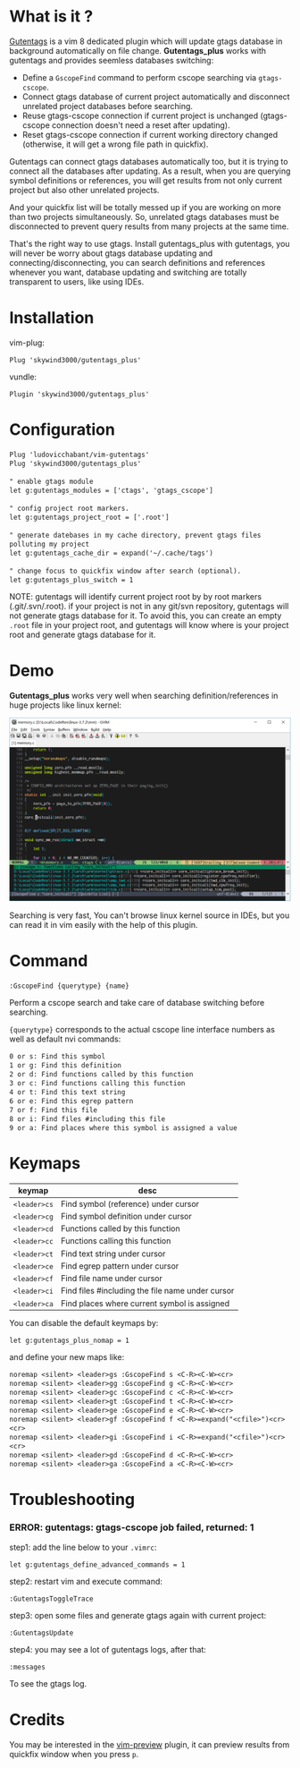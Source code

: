 # What is it ?

[Gutentags](https://github.com/ludovicchabant/vim-gutentags) is a vim 8 dedicated plugin which will update gtags database in background automatically on file change. **Gutentags_plus** works with gutentags and provides seemless databases switching:

- Define a `GscopeFind` command to perform cscope searching via `gtags-cscope`.
- Connect gtags database of current project automatically and disconnect unrelated project databases before searching.
- Reuse gtags-cscope connection if current project is unchanged (gtags-cscope connection doesn't need a reset after updating).
- Reset gtags-cscope connection if current working directory changed (otherwise, it will get a wrong file path in quickfix).

Gutentags can connect gtags databases automatically too, but it is trying to connect all the databases after updating. As a result, when you are querying symbol definitions or references, you will get results from not only current project but also other unrelated projects. 

And your quickfix list will be totally messed up if you are working on more than two projects simultaneously. So, unrelated gtags databases must be disconnected to prevent query results from many projects at the same time.

That's the right way to use gtags. Install gutentags_plus with gutentags, you will never be worry about gtags database updating and connecting/disconnecting, you can search definitions and references whenever you want, database updating and switching are totally transparent to users, like using IDEs.


# Installation

vim-plug:

```VimL
Plug 'skywind3000/gutentags_plus'
```

vundle:

```VimL
Plugin 'skywind3000/gutentags_plus'
```

# Configuration

```VimL
Plug 'ludovicchabant/vim-gutentags'
Plug 'skywind3000/gutentags_plus'

" enable gtags module
let g:gutentags_modules = ['ctags', 'gtags_cscope']

" config project root markers.
let g:gutentags_project_root = ['.root']

" generate datebases in my cache directory, prevent gtags files polluting my project
let g:gutentags_cache_dir = expand('~/.cache/tags')

" change focus to quickfix window after search (optional).
let g:gutentags_plus_switch = 1
```

NOTE: gutentags will identify current project root by by root markers (.git/.svn/.root). if your project is not in any git/svn repository, gutentags will not generate gtags database for it. To avoid this, you can create an empty `.root` file in your project root, and gutentags will know where is your project root and generate gtags database for it.


# Demo

**Gutentags_plus** works very well when searching definition/references in huge projects like linux kernel:

![](doc/gutentags_plus.png)

Searching is very fast, You can't browse linux kernel source in IDEs, but you can read it in vim easily with the help of this plugin. 


# Command

```VimL
:GscopeFind {querytype} {name}
```

Perform a cscope search and take care of database switching before searching. 

`{querytype}` corresponds to the actual cscope line interface numbers as well as default nvi commands:

```text
0 or s: Find this symbol
1 or g: Find this definition
2 or d: Find functions called by this function
3 or c: Find functions calling this function
4 or t: Find this text string
6 or e: Find this egrep pattern
7 or f: Find this file
8 or i: Find files #including this file
9 or a: Find places where this symbol is assigned a value
```

# Keymaps

| keymap | desc |
|--------|------|
| `<leader>cs` | Find symbol (reference) under cursor |
| `<leader>cg` | Find symbol definition under cursor |
| `<leader>cd` | Functions called by this function |
| `<leader>cc` | Functions calling this function |
| `<leader>ct` | Find text string under cursor |
| `<leader>ce` | Find egrep pattern under cursor |
| `<leader>cf` | Find file name under cursor |
| `<leader>ci` | Find files #including the file name under cursor |
| `<leader>ca` | Find places where current symbol is assigned |

You can disable the default keymaps by:

```VimL
let g:gutentags_plus_nomap = 1
```

and define your new maps like:

```VimL
noremap <silent> <leader>gs :GscopeFind s <C-R><C-W><cr>
noremap <silent> <leader>gg :GscopeFind g <C-R><C-W><cr>
noremap <silent> <leader>gc :GscopeFind c <C-R><C-W><cr>
noremap <silent> <leader>gt :GscopeFind t <C-R><C-W><cr>
noremap <silent> <leader>ge :GscopeFind e <C-R><C-W><cr>
noremap <silent> <leader>gf :GscopeFind f <C-R>=expand("<cfile>")<cr><cr>
noremap <silent> <leader>gi :GscopeFind i <C-R>=expand("<cfile>")<cr><cr>
noremap <silent> <leader>gd :GscopeFind d <C-R><C-W><cr>
noremap <silent> <leader>ga :GscopeFind a <C-R><C-W><cr>
```

# Troubleshooting

### ERROR: gutentags: gtags-cscope job failed, returned: 1

step1: add the line below to your `.vimrc`:

    let g:gutentags_define_advanced_commands = 1

step2: restart vim and execute command:

    :GutentagsToggleTrace

step3: open some files and generate gtags again with current project:

    :GutentagsUpdate

step4: you may see a lot of gutentags logs, after that:

    :messages

To see the gtags log.


# Credits

You may be interested in the [vim-preview](https://github.com/skywind3000/vim-preview) plugin, it can preview results from quickfix window when you press `p`.

